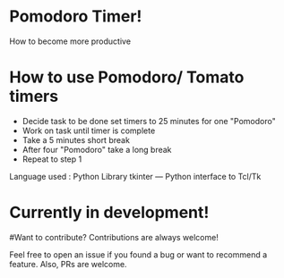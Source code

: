 # Pomodoro Timer!
How to become more productive

# How to use Pomodoro/ Tomato timers
- Decide task to be done set timers to 25 minutes for one "Pomodoro"
- Work on task until timer is complete
- Take a 5 minutes short break
- After four "Pomodoro" take a long break
- Repeat to step 1

Language used : Python
Library tkinter — Python interface to Tcl/Tk

# Currently in development!

#Want to contribute?
Contributions are always welcome!

Feel free to open an issue if you found a bug or want to recommend a feature. Also, PRs are welcome.
